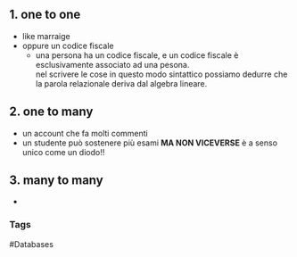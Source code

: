 ## 1. one to one 
- like marraige 
- oppure un codice fiscale
	- una persona ha un codice fiscale, e un codice fiscale è esclusivamente associato ad una pesona.  
nel scrivere le cose in questo modo sintattico possiamo dedurre che la parola relazionale deriva dal algebra lineare.

## 2. one to many 
- un account che fa molti commenti 
- un studente può sostenere più esami **MA NON VICEVERSE** è a senso unico come un diodo!!

## 3. many to many 
- 

### Tags
#Databases 